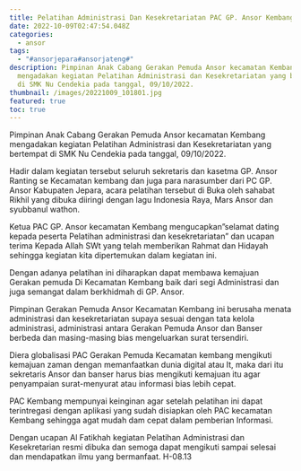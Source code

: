 ```yaml
---
title: Pelatihan Administrasi Dan Kesekretariatan PAC GP. Ansor Kembang
date: 2022-10-09T02:47:54.048Z
categories:
  - ansor
tags:
  - "#ansorjepara#ansorjateng#"
description: Pimpinan Anak Cabang Gerakan Pemuda Ansor kecamatan Kembang
  mengadakan kegiatan Pelatihan Administrasi dan Kesekretariatan yang bertempat
  di SMK Nu Cendekia pada tanggal, 09/10/2022.
thumbnail: /images/20221009_101801.jpg
featured: true
toc: true
---
```

Pimpinan Anak Cabang Gerakan Pemuda Ansor kecamatan Kembang mengadakan kegiatan Pelatihan Administrasi dan Kesekretariatan yang bertempat di SMK Nu Cendekia pada tanggal, 09/10/2022.

Hadir dalam kegiatan tersebut seluruh sekretaris dan kasetma GP. Ansor Ranting se Kecamatan kembang dan juga para narasumber dari PC GP. Ansor Kabupaten Jepara, acara pelatihan tersebut di Buka oleh sahabat Rikhil yang dibuka diiringi dengan lagu Indonesia Raya, Mars Ansor dan syubbanul wathon.

Ketua PAC GP. Ansor kecamatan Kembang mengucapkan”selamat dating kepada peserta Pelatihan administrasi dan kesekretariatan” dan ucapan terima Kepada Allah SWt yang telah memberikan Rahmat dan Hidayah sehingga kegiatan kita dipertemukan dalam kegiatan ini.

Dengan adanya pelatihan ini diharapkan dapat membawa kemajuan Gerakan pemuda Di Kecamatan Kembang baik dari segi Administrasi dan juga semangat dalam berkhidmah di GP. Ansor.

Pimpinan Gerakan Pemuda Ansor Kecamatan Kembang ini berusaha menata administrasi dan kesekretariatan supaya sesuai dengan tata kelola administrasi, administrasi antara Gerakan Pemuda Ansor dan Banser berbeda dan masing-masing bias mengeluarkan surat tersendiri.

Diera globalisasi PAC Gerakan Pemuda Kecamatan kembang mengikuti kemajuan zaman dengan memanfaatkan dunia digital atau It, maka dari itu sekretaris Ansor dan banser harus bias mengikuti kemajuan itu agar penyampaian surat-menyurat atau informasi bias lebih cepat.

PAC Kembang mempunyai keinginan agar setelah pelatihan ini dapat terintregasi dengan aplikasi yang sudah disiapkan oleh PAC kecamatan Kembang sehingga agat mudah dam cepat dalam pemberian Informasi.

Dengan ucapan Al Fatikhah kegiatan Pelatihan Administrasi dan Kesekretarian resmi dibuka dan semoga dapat mengikuti sampai selesai dan mendapatkan ilmu yang bermanfaat. 
H-08.13